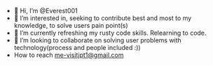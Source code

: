- 👋 Hi, I’m @Everest001
- 👀 I’m interested in, seeking to contribute best and most to my knowledge, to solve users pain point(s)
- 🌱 I’m currently refreshing my rusty code skills. Relearning to code.
- 💞️ I’m looking to collaborate on solving user problems with technology(process and people included :))
- How to reach me-visitjpt1@gmail.com

<!---
Everest001/Everest001 is a ✨ special ✨ repository because its `README.md` (this file) appears on your GitHub profile.
You can click the Preview link to take a look at your changes.
--->
